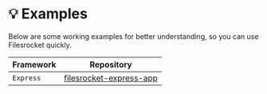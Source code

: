 # 💡 Examples

Below are some working examples for better understanding, so you can use Filesrocket quickly.

| Framework | Repository |
| --------- | ---------- |
| `Express` | [filesrocket-express-app](https://github.com/Filesrocket/filesrocket-express-app) |
